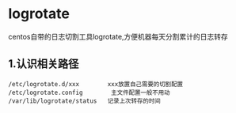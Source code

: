 # logrotate
centos自带的日志切割工具logrotate,方便机器每天分割累计的日志转存

## 1.认识相关路径
```
/etc/logrotate.d/xxx        xxx放置自己需要的切割配置
/etc/logrotate.config        主文件配置一般不用动
/var/lib/logrotate/status   记录上次转存的时间
```
```
